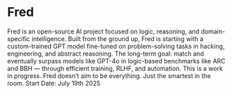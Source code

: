 # Fred
Fred is an open-source AI project focused on logic, reasoning, and domain-specific intelligence.
Built from the ground up, Fred is starting with a custom-trained GPT model fine-tuned on problem-solving tasks in hacking, engineering, and abstract reasoning.
The long-term goal: match and eventually surpass models like GPT-4o in logic-based benchmarks like ARC and BBH — through efficient training, RLHF, and automation.
This is a work in progress.
Fred doesn’t aim to be everything. Just the smartest in the room.
Start Date: July 19th 2025